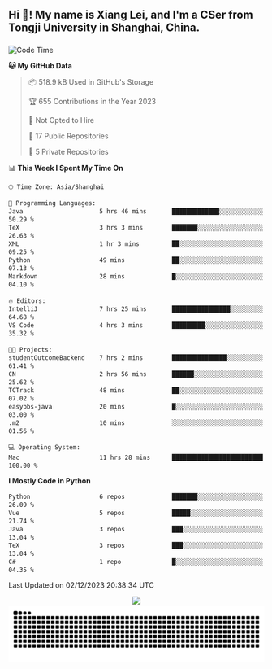 <h2 align="left">Hi 👋! My name is Xiang Lei, and I'm a CSer from Tongji University in Shanghai, China.</h2>

###

<!--START_SECTION:waka-->
![Code Time](http://img.shields.io/badge/Code%20Time-316%20hrs%2035%20mins-blue)

**🐱 My GitHub Data** 

> 📦 518.9 kB Used in GitHub's Storage 
 > 
> 🏆 655 Contributions in the Year 2023
 > 
> 🚫 Not Opted to Hire
 > 
> 📜 17 Public Repositories 
 > 
> 🔑 5 Private Repositories 
 > 
📊 **This Week I Spent My Time On** 

```text
🕑︎ Time Zone: Asia/Shanghai

💬 Programming Languages: 
Java                     5 hrs 46 mins       █████████████░░░░░░░░░░░░   50.29 % 
TeX                      3 hrs 3 mins        ███████░░░░░░░░░░░░░░░░░░   26.63 % 
XML                      1 hr 3 mins         ██░░░░░░░░░░░░░░░░░░░░░░░   09.25 % 
Python                   49 mins             ██░░░░░░░░░░░░░░░░░░░░░░░   07.13 % 
Markdown                 28 mins             █░░░░░░░░░░░░░░░░░░░░░░░░   04.10 % 

🔥 Editors: 
IntelliJ                 7 hrs 25 mins       ████████████████░░░░░░░░░   64.68 % 
VS Code                  4 hrs 3 mins        █████████░░░░░░░░░░░░░░░░   35.32 % 

🐱‍💻 Projects: 
studentOutcomeBackend    7 hrs 2 mins        ███████████████░░░░░░░░░░   61.41 % 
CN                       2 hrs 56 mins       ██████░░░░░░░░░░░░░░░░░░░   25.62 % 
TCTrack                  48 mins             ██░░░░░░░░░░░░░░░░░░░░░░░   07.02 % 
easybbs-java             20 mins             █░░░░░░░░░░░░░░░░░░░░░░░░   03.00 % 
.m2                      10 mins             ░░░░░░░░░░░░░░░░░░░░░░░░░   01.56 % 

💻 Operating System: 
Mac                      11 hrs 28 mins      █████████████████████████   100.00 % 
```

**I Mostly Code in Python** 

```text
Python                   6 repos             ███████░░░░░░░░░░░░░░░░░░   26.09 % 
Vue                      5 repos             █████░░░░░░░░░░░░░░░░░░░░   21.74 % 
Java                     3 repos             ███░░░░░░░░░░░░░░░░░░░░░░   13.04 % 
TeX                      3 repos             ███░░░░░░░░░░░░░░░░░░░░░░   13.04 % 
C#                       1 repo              █░░░░░░░░░░░░░░░░░░░░░░░░   04.35 % 
```




 Last Updated on 02/12/2023 20:38:34 UTC
<!--END_SECTION:waka-->

<div align="center">
  <img src="https://github-readme-stats.vercel.app/api?username=Lei00764&show_icons=true&theme=radical" />
 </div>

 <div align="center">

<picture>
  <source media="(prefers-color-scheme: dark)" srcset="https://raw.githubusercontent.com/Lei00764/Lei00764/output/github-contribution-grid-snake-dark.svg">
  <source media="(prefers-color-scheme: light)" srcset="https://raw.githubusercontent.com/Lei00764/Lei00764/output/github-contribution-grid-snake.svg">
  <img alt="github contribution grid snake animation" src="https://raw.githubusercontent.com/Lei00764/Lei00764/output/github-contribution-grid-snake.svg">
</picture>

</div>




